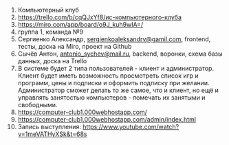 1) Компьютерный клуб
2) https://trello.com/b/cqQJxYf8/ис-компьютерного-клуба
3) https://miro.com/app/board/o9J_kuh9wIA=/
4) группа 1, команда №9
5) Сергиенко Александр, sergienkoaleksandrv@gamil.com, frontend, тесты, доска на Miro, проект на Github
6) Сычёв Антон, antonio_sychev@mail.ru, backend, воронки, схема базы данных, доска на Trello
7) В системе будет 2 типа пользователей - клиент и администратор.
Клиент будет иметь возможность просмотреть список игр и программ, цены и подписки и оформить подписку при желании.
Администратор сможет делать то же самое, что и клиент, но ещё и управлять занятостью компьютеров - помечать их занятыми и свободными.
8) https://computer-club1.000webhostapp.com/
9) https://computer-club1.000webhostapp.com/admin/index.html
10) Запись выступления: https://www.youtube.com/watch?v=1meVATHyXSk&t=68s
